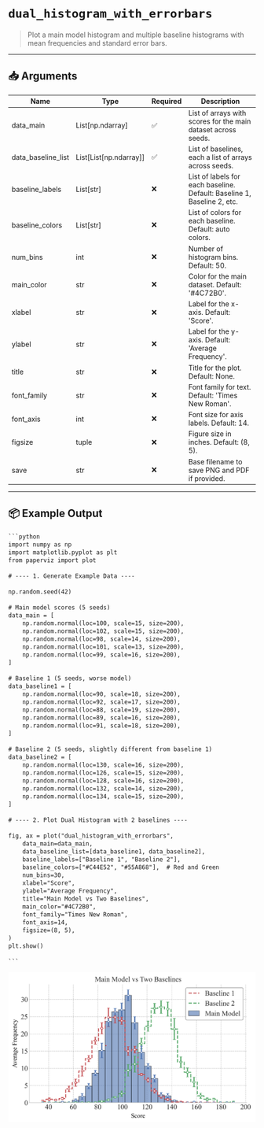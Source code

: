 # `dual_histogram_with_errorbars`

> Plot a main model histogram and multiple baseline histograms with mean frequencies and standard error bars.

---

## 📥 Arguments

| Name | Type | Required | Description |
|------|------|----------|-------------|
| data_main | List[np.ndarray] | ✅ | List of arrays with scores for the main dataset across seeds. |
| data_baseline_list | List[List[np.ndarray]] | ✅ | List of baselines, each a list of arrays across seeds. |
| baseline_labels | List[str] | ❌ | List of labels for each baseline. Default: Baseline 1, Baseline 2, etc. |
| baseline_colors | List[str] | ❌ | List of colors for each baseline. Default: auto colors. |
| num_bins | int | ❌ | Number of histogram bins. Default: 50. |
| main_color | str | ❌ | Color for the main dataset. Default: '#4C72B0'. |
| xlabel | str | ❌ | Label for the x-axis. Default: 'Score'. |
| ylabel | str | ❌ | Label for the y-axis. Default: 'Average Frequency'. |
| title | str | ❌ | Title for the plot. Default: None. |
| font_family | str | ❌ | Font family for text. Default: 'Times New Roman'. |
| font_axis | int | ❌ | Font size for axis labels. Default: 14. |
| figsize | tuple | ❌ | Figure size in inches. Default: (8, 5). |
| save | str | ❌ | Base filename to save PNG and PDF if provided. |

---

## 📦 Example Output

````{dropdown} Click to show example code
```python
import numpy as np
import matplotlib.pyplot as plt
from paperviz import plot

# ---- 1. Generate Example Data ----

np.random.seed(42)

# Main model scores (5 seeds)
data_main = [
    np.random.normal(loc=100, scale=15, size=200),
    np.random.normal(loc=102, scale=15, size=200),
    np.random.normal(loc=98, scale=14, size=200),
    np.random.normal(loc=101, scale=13, size=200),
    np.random.normal(loc=99, scale=16, size=200),
]

# Baseline 1 (5 seeds, worse model)
data_baseline1 = [
    np.random.normal(loc=90, scale=18, size=200),
    np.random.normal(loc=92, scale=17, size=200),
    np.random.normal(loc=88, scale=19, size=200),
    np.random.normal(loc=89, scale=16, size=200),
    np.random.normal(loc=91, scale=18, size=200),
]

# Baseline 2 (5 seeds, slightly different from baseline 1)
data_baseline2 = [
    np.random.normal(loc=130, scale=16, size=200),
    np.random.normal(loc=126, scale=15, size=200),
    np.random.normal(loc=128, scale=16, size=200),
    np.random.normal(loc=132, scale=14, size=200),
    np.random.normal(loc=134, scale=15, size=200),
]

# ---- 2. Plot Dual Histogram with 2 baselines ----

fig, ax = plot("dual_histogram_with_errorbars",
    data_main=data_main,
    data_baseline_list=[data_baseline1, data_baseline2],
    baseline_labels=["Baseline 1", "Baseline 2"],
    baseline_colors=["#C44E52", "#55A868"],  # Red and Green
    num_bins=30,
    xlabel="Score",
    ylabel="Average Frequency",
    title="Main Model vs Two Baselines",
    main_color="#4C72B0",
    font_family="Times New Roman",
    font_axis=14,
    figsize=(8, 5),
)
plt.show()

```
````

<img src="../../_static/images/plots/dual_histogram_with_errorbars.png" alt="dual_histogram_with_errorbars" style="max-width: 100%; width: auto; height: auto; max-height: 450px;">
